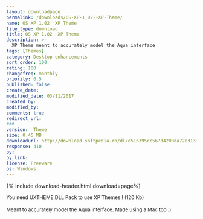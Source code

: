 ```yaml
---
layout: downloadpage
permalink: /downloads/OS-XP-1,02--XP-Theme/
name: OS XP 1.02  XP Theme
file_type: download
title: OS XP 1.02  XP Theme
description: >-
  XP Theme meant to accurately model the Aqua interface
tags: [Themes]
category: Desktop enhancements
sort_order: 100
rating: 100
changefreq: monthly
priority: 0.5
published: false
create_date: 
modified_date: 03/11/2017
created_by: 
modified_by: 
comments: true
redirect_url: 
### 
version:  Theme
size: 0.45 MB
downloadurl: http://download.softpedia.ro/dl/d516395cc567d4200da72e313338217b/46e5028f/100001045/software/AUTHORING/OSXP%20102%20UPDATE.zip
response: 410
by: 
by_link: 
license: Freeware
os: Windows
---
```


{% include download-header.html download=page%}

<p style="fix-download-text !important">
<p><font size="2"><p>You need UXTHEME.DLL Pack to use XP Themes ! (120 Kb)<br />
<br />
Meant to accurately model the Aqua interface. Made using a Mac too .)</p></p></p>
